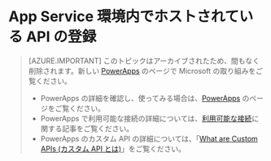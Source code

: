 <properties
	pageTitle="App Service 環境でホストされる API を PowerApps Enterprise で開発または作成する | Microsoft Azure"
	description="Azure ポータルを使用して App Service 環境でホストされるカスタム API を登録する方法をについて説明します。"
	services=""
    suite="powerapps"
	documentationCenter="" 
	authors="MandiOhlinger"
	manager="dwrede"
	editor=""/>

<tags
   ms.service="powerapps"
   ms.devlang="na"
   ms.topic="article"
   ms.tgt_pltfrm="na"
   ms.workload="na" 
   ms.date="05/02/2016"
   ms.author="guayan"/>

# App Service 環境内でホストされている API の登録

> [AZURE.IMPORTANT] このトピックはアーカイブされたため、間もなく削除されます。新しい [PowerApps](https://powerapps.microsoft.com) のページで Microsoft の取り組みをご覧ください。
> 
> - PowerApps の詳細を確認し、使ってみる場合は、[PowerApps](https://powerapps.microsoft.com) のページをご覧ください。  
> - PowerApps で利用可能な接続の詳細については、[利用可能な接続](https://powerapps.microsoft.com/tutorials/connections-list/)に関する記事をご覧ください。  
> - PowerApps のカスタム API の詳細については、「[What are Custom APIs (カスタム API とは)](https://powerapps.microsoft.com/tutorials/register-custom-api/)」をご覧ください。 

<!--Archived
PowerApps supports registering existing APIs hosted anywhere in the cloud or on-premises, which is really powerful. In some scenarios, you may want to develop or create some new APIs. For example, you may want to:

- Implement some new functionality for your organization to use.
- Build on top of existing functionality or data to provide a better experience for users building their apps.

When you host your APIs in your app service environment, you leverage all the existing capabilities of the [app service environment](../app-service-web/app-service-app-service-environment-intro.md), and also get a better integration experience.

To use these APIs in your apps, you must "register" the APIs in the Azure portal using a managed API, existing APIs in your app service environment, or creating an API using Swagger. 

> [AZURE.SELECTOR]
- [Managed APIs](../articles/power-apps/powerapps-register-from-available-apis.md)
- [APIs in your ASE](../articles/power-apps/powerapps-register-api-hosted-in-app-service.md)
- [Swagger APIs](../articles/power-apps/powerapps-register-existing-api-from-api-definition.md)

In this topic, we focus on the second option - **registering a web app, API app, and mobile app hosted in your app service environment**.

#### Prerequisites to get started

- Sign up for [PowerApps Enterprise](powerapps-get-started-azure-portal.md).
- Create an [app service environment](powerapps-get-started-azure-portal.md).


## Develop and deploy an API in you app service environment

Developing an API in the app service environment is straightforward. You choose your favorite programming language to build a web API, and then use [Swagger 2.0](http://swagger.io) to describe the API definition. Some examples include:  

- [Build and deploy a .NET in Azure App Service](../app-service-api/app-service-api-dotnet-get-started.md)
- [Build and deploy a Java API app in Azure App Service](../app-service-api/app-service-api-java-api-app.md)
- [Build and deploy a Node.js API app in Azure App Service](../app-service-api/app-service-api-nodejs-api-app.md)

You also have options to deploy your web API into an app service environment, including deploying from Visual Studio, and deploying continuously using a source control system.  [Deploy a web app in Azure App Service](../app-service-web/web-sites-deploy.md) is a good resource. 

## Register your custom API in the app service environment

After the API is deployed to your app service environment, use the following steps to register:

1. In the [Azure portal](https://portal.azure.com/), select **PowerApps**, and then select **Manage APIs**:  
![][11]
2. In Manage APIs, select **Add**:  
![][12]  
3. In **Add API**, enter the API properties:  

	- In **Name**, enter a name for your API. Notice that the name you enter is included in the runtime URL of the API. Make the name meaningful and unique within your organization.	
	- In **Source**, select **Import from APIs hosted in App Service Environment**:  
	![][13]
4. In **API hosted in App Service Environment**, select the API you want to import. This list shows every web app, API app, and mobile app in your app service environment  that has its **apiDefinition.url** property configured. To import the API, it uses the Swagger 2.0 API definition exposed using this property. Make sure this URL is publicly accessible when you register the API:  
![][14]
5. Select **ADD** to complete these steps.

> [AZURE.TIP] When you register an API, you're registering the API to your app service environment. Once in the app service environment, it can be used by other apps within the same app service environment.

## Summary and next steps
In this topic, you've seen how to register an APIs hosted in your app service environment. Here are some related topics and resources for learning more about PowerApps: 

- [Configure the API properties](powerapps-configure-apis.md)
- [Give users access to the APIs](powerapps-manage-api-connection-user-access.md)
- [Start creating your apps in PowerApps](https://powerapps.microsoft.com/tutorials/)
-->


<!--Reference-->
[11]: ./media/powerapps-register-api-hosted-in-app-service/registered-apis-part.png
[12]: ./media/powerapps-register-api-hosted-in-app-service/add-api-button.png
[13]: ./media/powerapps-register-api-hosted-in-app-service/add-api-blade.png
[14]: ./media/powerapps-register-api-hosted-in-app-service/add-api-select-from-ase.png

<!---HONumber=AcomDC_0504_2016-->